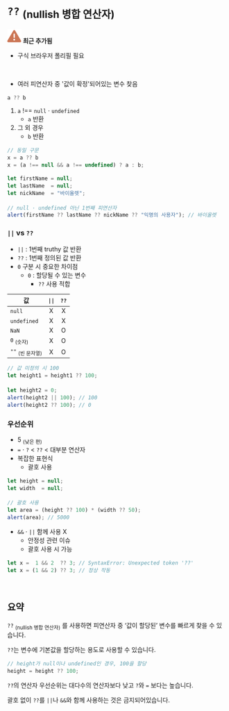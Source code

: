 `??` <sub>(nullish 병합 연산자)</sub>
=======================

<img class="icon" src="../../images/commons/icons/triangle-exclamation-solid.svg" /> **최근 추가됨**

- 구식 브라우저 폴리필 필요

<br />

- 여러 피연산자 중 '값이 확정'되어있는 변수 찾음
```javascript
a ?? b
```
1. `a` !== `null` · `undefined`
    - `a` 반환
2. 그 외 경우
    - `b` 반환
```javascript
// 동일 구문
x = a ?? b
x = (a !== null && a !== undefined) ? a : b;
```
```javascript
let firstName = null;
let lastName  = null;
let nickName  = "바이올렛";

// null · undefined 아닌 1번째 피연산자
alert(firstName ?? lastName ?? nickName ?? "익명의 사용자"); // 바이올렛
```

###  `||` vs `??`
- `||` : 1번째 truthy 값 반환
- `??` : 1번째 정의된 값 반환
- `0` 구분 시 중요한 차이점
  - `0` : 할당될 수 있는 변수
    - `??` 사용 적합

|값|`\|\|`|`??`|
|---|:---:|:---:|
|`null`|X|X|
|`undefined`|X|X|
|`NaN`|X|O|
|`0` <sub>(숫자)</sub>|X|O|
|`""` <sub>(빈 문자열)</sub>|X|O|

```javascript
// 값 미정의 시 100
let height1 = height1 ?? 100;

let height2 = 0;
alert(height2 || 100); // 100
alert(height2 ?? 100); // 0
```

### 우선순위
- 5 <sub>(낮은 편)</sub>
- `=` · `?` < `??` < 대부분 연산자
- 복잡한 표현식
  - 괄호 사용
```javascript
let height = null;
let width  = null;

// 괄호 사용
let area = (height ?? 100) * (width ?? 50);
alert(area); // 5000
```
- `&&` · `||` 함께 사용 X
  - 안정성 관련 이슈
  - 괄호 사용 시 가능
```javascript
let x =  1 && 2  ?? 3; // SyntaxError: Unexpected token '??'
let x = (1 && 2) ?? 3; // 정상 작동
```

<br />

## 요약
`??` <sub>(nullish 병합 연산자)</sub> 를 사용하면 피연산자 중 ‘값이 할당된’ 변수를 빠르게 찾을 수 있습니다.

`??`는 변수에 기본값을 할당하는 용도로 사용할 수 있습니다.
```javascript
// height가 null이나 undefined인 경우, 100을 할당
height = height ?? 100;
```

`??`의 연산자 우선순위는 대다수의 연산자보다 낮고 `?`와 `=` 보다는 높습니다.

괄호 없이 `??`를 `||`나 `&&`와 함께 사용하는 것은 금지되어있습니다.
